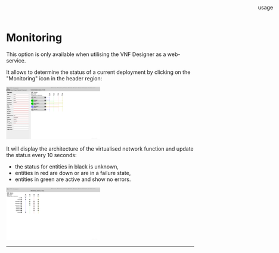 Monitoring
==========

This option is only available when utilising the VNF Designer as a web-service.

It allows to determine the status of a current deployment by clicking on the "Monitoring" icon in the header region:

<img src="images/overview.png" alt="Overview" width="50%"/>

It will display the architecture of the virtualised network function and update the status every 10 seconds:

* the status for entities in black is unknown,
* entities in red are down or are in a failure state,
* entities in green are active and show no errors.

<img src="images/monitoring.png" alt="Monitoring" width="50%"/>

-----

<div style="z-index:100; position: fixed; top: 16px; right: 16px;"><a style="text-decoration: none;" href="doc.html?usage.md">usage</a></div>
